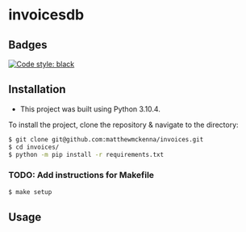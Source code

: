# invoicesdb

## Badges

[![Code style: black](https://img.shields.io/badge/code%20style-black-000000.svg)](https://github.com/psf/black)

## Installation

- This project was built using Python 3.10.4.

To install the project, clone the repository & navigate to the directory:

```zsh
$ git clone git@github.com:matthewmckenna/invoices.git
$ cd invoices/
$ python -m pip install -r requirements.txt
```

### TODO: Add instructions for Makefile

```zsh
$ make setup
```


## Usage
